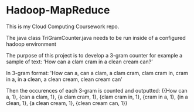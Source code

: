 # Hadoop-MapReduce

This is my Cloud Computing Coursework repo.

The java class TriGramCounter.java needs to be run inside of a configured hadoop environment

The purpose of this project is to develop a 3-gram counter for example a sample of text:
‘How can a clam cram in a clean cream can?’

In 3-gram format:
'How can a, can a clam, a clam cram, clam cram in, cram in a, in a clean, a clean cream, clean cream can'

Then the occurences of each 3-gram is counted and outputted:
{{How can a, 1}, {can a clam, 1}, {a clam cram, 1}, {clam cram in, 1}, {cram in a, 1}, {in a clean, 1}, {a clean cream, 1}, {clean cream can, 1}}